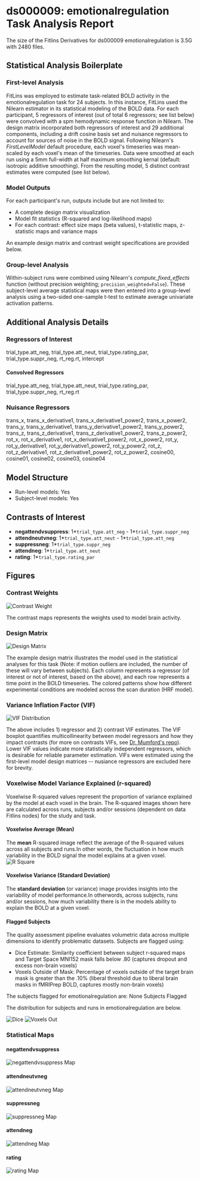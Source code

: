 # ds000009: emotionalregulation Task Analysis Report

The size of the Fitlins Derivatives for ds000009 emotionalregulation is 3.5G with 2480 files.

## Statistical Analysis Boilerplate

### First-level Analysis
FitLins was employed to estimate task-related BOLD activity in the emotionalregulation task for 24 subjects. In this instance, FitLins used the Nilearn estimator in its statistical modeling of the BOLD data. For each participant, 5 regressors of interest (out of total 6 regressors; see list below) were convolved with a spm hemodynamic response function in Nilearn. The design matrix incorporated both regressors of interest and 29 additional components, including a drift cosine basis set and nuisance regressors to account for sources of noise in the BOLD signal. Following Nilearn's *FirstLevelModel* default procedure, each voxel's timeseries was mean-scaled by each voxel's mean of the timeseries. Data were smoothed at each run using a 5mm full-width at half maximum smoothing kernal (default: isotropic additive smoothing). From the resulting model, 5 distinct contrast estimates were computed (see list below).

### Model Outputs
For each participant's run, outputs include but are not limited to:
- A complete design matrix visualization
- Model fit statistics (R-squared and log-likelihood maps)
- For each contrast: effect size maps (beta values), t-statistic maps, z-statistic maps and variance maps

An example design matrix and contrast weight specifications are provided below.

### Group-level Analysis
Within-subject runs were combined using Nilearn's *compute_fixed_effects* function (without precision weighting; `precision_weighted=False`). These subject-level average statistical maps were then entered into a group-level analysis using a two-sided one-sample t-test to estimate average univariate activation patterns.

## Additional Analysis Details 
### Regressors of Interest
trial_type.att_neg, trial_type.att_neut, trial_type.rating_par, trial_type.suppr_neg, rt_reg.rt, intercept
#### Convolved Regressors
trial_type.att_neg, trial_type.att_neut, trial_type.rating_par, trial_type.suppr_neg, rt_reg.rt
### Nuisance Regressors
trans_x, trans_x_derivative1, trans_x_derivative1_power2, trans_x_power2, trans_y, trans_y_derivative1, trans_y_derivative1_power2, trans_y_power2, trans_z, trans_z_derivative1, trans_z_derivative1_power2, trans_z_power2, rot_x, rot_x_derivative1, rot_x_derivative1_power2, rot_x_power2, rot_y, rot_y_derivative1, rot_y_derivative1_power2, rot_y_power2, rot_z, rot_z_derivative1, rot_z_derivative1_power2, rot_z_power2, cosine00, cosine01, cosine02, cosine03, cosine04
## Model Structure
- Run-level models: Yes
- Subject-level models: Yes

## Contrasts of Interest
- **negattendvsuppress**: 1*`trial_type.att_neg` - 1*`trial_type.suppr_neg`
- **attendneutvneg**: 1*`trial_type.att_neut` - 1*`trial_type.att_neg`
- **suppressneg**: 1*`trial_type.suppr_neg`
- **attendneg**: 1*`trial_type.att_neut`
- **rating**: 1*`trial_type.rating_par`

## Figures

### Contrast Weights
![Contrast Weight](./files/ds000009_task-emotionalregulation_contrast-matrix.svg)

The contrast maps represents the weights used to model brain activity.

### Design Matrix
![Design Matrix](./files/ds000009_task-emotionalregulation_design-matrix.svg)

The example design matrix illustrates the model used in the statistical analyses for this task (Note: if motion outliers are included, the number of these will vary between subjects). Each column represents a regressor (of interest or not of interest, based on the above), and each row represents a time point in the BOLD timeseries. The colored patterns show how different experimental conditions are modeled across the scan duration (HRF model).

### Variance Inflation Factor (VIF)
![VIF Distribution](./files/ds000009_task-emotionalregulation_vif-boxplot.png)

The above includes 1) regressor and 2) contrast VIF estimates. The VIF boxplot quantifies multicollinearity between model regressors and how they impact contrasts (for more on contrasts VIFs, see [Dr. Mumford's repo](https://github.com/jmumford/vif_contrasts)). Lower VIF values indicate more statistically independent regressors, which is desirable for reliable parameter estimation. VIFs were estimated using the first-level model design matrices -- nusiance regressors are excluded here for brevity.

### Voxelwise Model Variance Explained (r-squared)
Voxelwise R-squared values represent the proportion of variance explained by the model at each voxel in the brain. The R-squared images shown here are calculated across runs, subjects and/or sessions (dependent on data Fitlins nodes) for the study and task.

#### Voxelwise Average (Mean)
The **mean** R-squared image reflect the average of the R-squared values across all subjects and runs.In other words, the fluctuation in how much variability in the BOLD signal the model explains at a given voxel.
![R Square](./files/ds000009_task-emotionalregulation_rsquare-mean.png)

#### Voxelwise Variance (Standard Deviation)
The **standard deviation** (or variance) image provides insights into the variability of model performance.In otherwords, across subjects, runs and/or sessions, how much variability there is in the models ability to explain the BOLD at a given voxel.

#### Flagged Subjects
The quality assessment pipeline evaluates volumetric data across multiple dimensions to identify problematic datasets. Subjects are flagged using: 

  - Dice Estimate: Similarity coefficient between subject r-squared maps and Target Space MNI152 mask falls below .80 (captures dropout and excess non-brain voxels) 
  - Voxels Outside of Mask: Percentage of voxels outside of the target brain mask is greater than the .10% (liberal threshold due to liberal brain masks in fMRIPrep BOLD, captures mostly non-brain voxels) 

The subjects flagged for emotionalregulation are:
None Subjects Flagged

The distribution for subjects and runs in emotionalregulation are below. 

![Dice](./files/ds000009_task-emotionalregulation_hist-dicesimilarity.png)
![Voxels Out](./files/ds000009_task-emotionalregulation_hist-voxoutmask.png)

### Statistical Maps

#### negattendvsuppress
![negattendvsuppress Map](./files/ds000009_task-emotionalregulation_contrast-negattendvsuppress_map.png)

#### attendneutvneg
![attendneutvneg Map](./files/ds000009_task-emotionalregulation_contrast-attendneutvneg_map.png)

#### suppressneg
![suppressneg Map](./files/ds000009_task-emotionalregulation_contrast-suppressneg_map.png)

#### attendneg
![attendneg Map](./files/ds000009_task-emotionalregulation_contrast-attendneg_map.png)

#### rating
![rating Map](./files/ds000009_task-emotionalregulation_contrast-rating_map.png)
